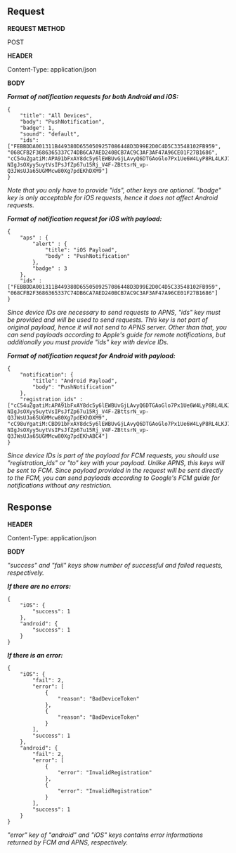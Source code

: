 ## Request ##

**REQUEST METHOD**

POST

**HEADER**

Content-Type: application/json

**BODY**

***Format of notification requests for both Android and iOS:***

<pre><code>{
    "title": "All Devices",
    "body": "PushNotification",
    "badge": 1,
    "sound": "default",
    "ids": ["FEBBDDA001311B449380D6550509257086448D3D99E2D0C4D5C33548102FB959", "068CFB2F3686365337C74DB6CA7AED240BCB7AC9C3AF3AF47A96CE01F27B1686", "cC54uZgatiM:APA91bFxAY8dc5y6lEWBUvGjLAvyQ6DTGAoGlo7Px1Ue6W4LyP8RL4LKJ7w2_KVL-NIgJsOXyy5uytVsIPsJfZp67u15Rj_V4F-ZBttsrN_vp-Q3JWsUJa65UGMMcw80Xg7pdEKhDXM9"]
}</code></pre>

*Note that you only have to provide "ids", other keys are optional. "badge" key is only acceptable for iOS requests, hence it does not affect Android requests.*

***Format of notification request for iOS with payload:***

<pre><code>{
    "aps" : {
        "alert" : {
            "title": "iOS Payload",
            "body" : "PushNotification"
        },
        "badge" : 3
    },
    "ids" : ["FEBBDDA001311B449380D6550509257086448D3D99E2D0C4D5C33548102FB959", "068CFB2F3686365337C74DB6CA7AED240BCB7AC9C3AF3AF47A96CE01F27B1686"]
}</code></pre>

*Since device IDs are necessary to send requests to APNS, "ids" key must be provided and will be used to send requests. This key is not part of original payload, hence it will not send to APNS server. Other than that, you can send payloads according to Apple's guide for remote notifications, but additionally you must provide "ids" key with device IDs.*

***Format of notification request for Android with payload:***

<pre><code>{ 
    "notification": {
        "title": "Android Payload",
        "body": "PushNotification"
    },
    "registration_ids" : ["cC54uZgatiM:APA91bFxAY8dc5y6lEWBUvGjLAvyQ6DTGAoGlo7Px1Ue6W4LyP8RL4LKJ7w2_KVL-NIgJsOXyy5uytVsIPsJfZp67u15Rj_V4F-ZBttsrN_vp-Q3JWsUJa65UGMMcw80Xg7pdEKhDXM9", "cC98uYgatiM:CBD91bFxAY8dc5y6lEWBUvGjLAvyQ6DTGAoGlo7Px1Ue6W4LyP8RL4LKJ7w2_KVL-NIgJsOXyy5uytVsIPsJfZp67u15Rj_V4F-ZBttsrN_vp-Q3JWsUJa65UGMMcw80Xg7pdEKhABC4"]
}</code></pre>

*Since device IDs is part of the payload for FCM requests, you should use "registration_ids" or "to" key with your payload. Unlike APNS, this keys will be sent to FCM. Since payload provided in the request will be sent directly to the FCM, you can send payloads according to Google's FCM guide for notifications without any restriction.*  

## Response ##

**HEADER**

Content-Type: application/json

**BODY**

*"success" and "fail" keys show number of successful and failed requests, respectively.*

***If there are no errors:***
<pre><code>{
    "iOS": {
        "success": 1
    },
    "android": {
        "success": 1
    }
}</code></pre>

***If there is an error:***

<pre><code>{
    "iOS": {
        "fail": 2,
        "error": [
            {
                "reason": "BadDeviceToken"
            },
            {
                "reason": "BadDeviceToken"
            }
        ],
        "success": 1
    },
    "android": {
        "fail": 2,
        "error": [
            {
                "error": "InvalidRegistration"
            },
            {
                "error": "InvalidRegistration"
            }
        ],
        "success": 1
    }
}</code></pre>

*"error" key of "android" and "iOS" keys contains error informations returned by FCM and APNS, respectively.*

